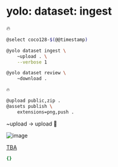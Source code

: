 # yolo: dataset: ingest

🔥

```bash
@select coco128-$(@@timestamp)

@yolo dataset ingest \
    ~upload . \
    --verbose 1

@yolo dataset review \
	~download .

🔥

@upload public,zip .
@assets publish \
    extensions=png,push .
```

~upload -> upload 🚧


![image](https://github.com/kamangir/assets/blob/main/TBA/grid.png?raw=true)

[TBA](https://kamangir-public.s3.ir-thr-at1.arvanstorage.ir/TBA.tar.gz)

```yaml
{}

```

